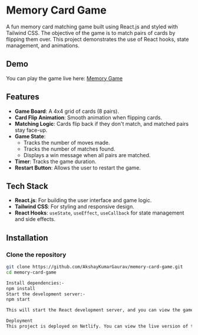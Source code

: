 # Memory Card Game

A fun memory card matching game built using React.js and styled with Tailwind CSS. The objective of the game is to match pairs of cards by flipping them over. This project demonstrates the use of React hooks, state management, and animations.

## Demo

You can play the game live here: [Memory Game](https://your-netlify-url.com)

## Features

- **Game Board**: A 4x4 grid of cards (8 pairs).
- **Card Flip Animation**: Smooth animation when flipping cards.
- **Matching Logic**: Cards flip back if they don't match, and matched pairs stay face-up.
- **Game State**:
  - Tracks the number of moves made.
  - Tracks the number of matches found.
  - Displays a win message when all pairs are matched.
- **Timer**: Tracks the game duration.
- **Restart Button**: Allows the user to restart the game.

## Tech Stack

- **React.js**: For building the user interface and game logic.
- **Tailwind CSS**: For styling and responsive design.
- **React Hooks**: `useState`, `useEffect`, `useCallback` for state management and side effects.

## Installation

### Clone the repository

```bash
git clone https://github.com/AkshayKumarGaurav/memory-card-game.git
cd memory-card-game

Install dependencies:-
npm install
Start the development server:-
npm start

This will start the React development server, and you can view the game in your browser at http://localhost:3000.

Deployment
This project is deployed on Netlify. You can view the live version of the game at (https://your-netlify-u.com).

